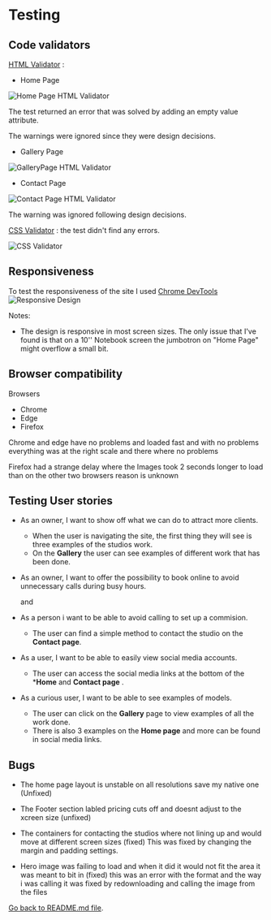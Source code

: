 # Testing

## Code validators

[HTML Validator](https://validator.w3.org/) : 

- Home Page

![Home Page HTML Validator](/Testingimages/HomeTest.png)

The test returned an error that was solved by adding an empty value attribute. 

The warnings were ignored since they were design decisions. 

- Gallery Page

![GalleryPage HTML Validator](/Testingimages/GalleryTest.png)

- Contact Page

![Contact Page HTML Validator](/Testingimages/Contact.png)

The warning was ignored following design decisions.


[CSS Validator](https://jigsaw.w3.org//css-validator/) : the test didn't find any errors.

![CSS Validator](/Testingimages/Csstest.png)

## Responsiveness

To test the responsiveness of the site I used [Chrome DevTools](https://developers.google.com/web/tools/chrome-devtools) 
![Responsive Design](/Testingimages/Testingres.png)

Notes:

- The design is responsive in most screen sizes. The only issue that I've found is that on a 10'' Notebook screen the jumbotron on "Home Page" might overflow a small bit.

## Browser compatibility

Browsers
* Chrome
* Edge
* Firefox 

Chrome and edge have no problems and loaded fast and with no problems everything was at the right scale and there where no problems 

Firefox had a strange delay where the Images took 2 seconds longer to load than on the other two browsers reason is unknown


## Testing User stories

- As an owner, I want to show off what we can do to attract more clients.
  - When the user is navigating the site, the first thing they will see is three examples of the studios work.
  - On the **Gallery** the user can see examples of different work that has been done.

- As an owner, I want to offer the possibility to book online to avoid unnecessary calls during busy hours.

  and

- As a person i want to be able to avoid calling to set up a commision.
  - The user can find a simple method to contact the studio on the **Contact page**.
  
- As a user, I want to be able to easily view social media accounts.
  - The user can access the social media links at the bottom of the ***Home** and **Contact page** .
  
- As a curious user, I want to be able to see examples of models.
  - The user can click on the **Gallery** page to view examples of all the work done.
  - There is also 3 examples on the **Home page** and more can be found in social media links.


## Bugs 

* The home page layout is unstable on all resolutions save my native one (Unfixed)
* The Footer section labled pricing cuts off and doesnt adjust to the xcreen size (unfixed)

* The containers for contacting the studios where not lining up and would move at different screen sizes (fixed)
        This was fixed by changing the margin and padding settings.

* Hero image was failing to load and when it did it would not fit the area it was meant to bit in (fixed)
    this was an error with the format and the way i was calling  it was fixed by redownloading and calling the image from the files



[Go back to README.md file](README.md).
